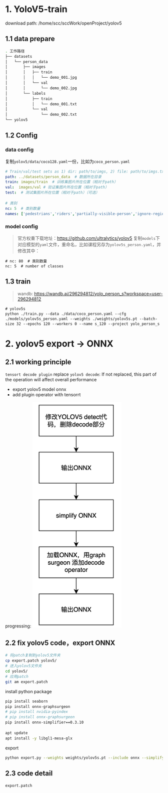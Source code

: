# 1. YoloV5-train

download path: /home/scc/sccWork/openProject/yolov5

## 1.1 data prepare
```bash
. 工作路径
├── datasets
│   └── person_data
│       ├── images
│       │   ├── train
│       │   │   └── demo_001.jpg
│       │   └── val
│       │       └── demo_002.jpg
│       └── labels
│           ├── train
│           │   └── demo_001.txt
│           └── val
│               └── demo_002.txt
└── yolov5
```

## 1.2 Config

### data config
复制`yolov5/data/coco128.yaml`一份，比如为`coco_person.yaml`

```yaml
# Train/val/test sets as 1) dir: path/to/imgs, 2) file: path/to/imgs.txt, or 3) list: [path/to/imgs1, path/to/imgs2, ..]
path: ../datasets/person_data  # 数据所在目录
train: images/train  # 训练集图片所在位置（相对于path）
val:  images/val # 验证集图片所在位置（相对于path）
test:  # 测试集图片所在位置（相对于path）（可选）

# 类别
nc: 5  # 类别数量
names: ['pedestrians','riders','partially-visible-person','ignore-regions','crowd'] # 类别标签名
```

### model config

> 官方权重下载地址：https://github.com/ultralytics/yolov5
复制`models`下对应模型的`yaml`文件，重命名，比如课程另存为`yolov5s_person.yaml`，并修改其中：

```shell
# nc: 80  # 类别数量
nc: 5  # number of classes
```

## 1.3 train
> wandb: https://wandb.ai/296294812/yolo_person_s?workspace=user-296294812

```shell
# yolov5s 
python ./train.py --data ./data/coco_person.yaml --cfg ./models/yolov5s_person.yaml --weights ./weights/yolov5s.pt --batch-size 32 --epochs 120 --workers 0 --name s_120 --project yolo_person_s
```


# 2. yolov5 export -> ONNX

## 2.1 working principle

`tensort decode plugin` replace `yolov5 decode`: If not replaced, this part of the operation will affect overall performance

- export yolov5 model onnx
- add plugin operator with tensorrt

progressing:
![progressing](./pic/processing.png)


## 2.2 fix yolov5 code，export ONNX

```bash
# 将patch复制到yolov5文件夹
cp export.patch yolov5/
# 进入yolov5文件夹
cd yolov5/
# 应用patch
git am export.patch
```

install python package
```bash
pip install seaborn
pip install onnx-graphsurgeon
# pip install nvidia-pyindex
# pip install onnx-graphsurgeon
pip install onnx-simplifier==0.3.10

apt update
apt install -y libgl1-mesa-glx

```
export
```bash
python export.py --weights weights/yolov5s.pt --include onnx --simplify --dynamic
```

## 2.3 code detail

`export.patch`
